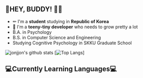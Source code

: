 ## 👻HEY, BUDDY! 👋👋
+ ✏ I'm a **student** studying in **Republic of Korea**
+ 🌱 I'm a **teeny-tiny developer** who needs to grow pretty a lot 
+ B.A. in Psychology
+ B.S. in Computer Science and Engineering
+ Studying Cognitive Psychology in SKKU Graduate School

![jonjjon's github stats](https://github-readme-stats.vercel.app/api?username=jonjjon&show_icons=true&theme=vue) 
[![Top Langs](https://github-readme-stats.vercel.app/api/top-langs/?username=jonjjon&theme=vue)]



<h2>💻Currently Learning Languages💻</h2>




